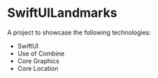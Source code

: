 # SwiftUILandmarks
A project to showcase the following technologies: 
- SwiftUI
- Use of Combine
- Core Graphics
- Core Location


